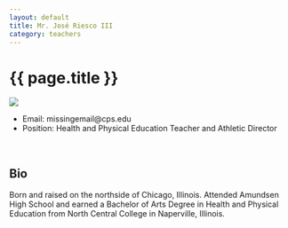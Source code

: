 ```yaml
---
layout: default
title: Mr. José Riesco III
category: teachers
---
```


{{ page.title }}
=============

<div class="row">
    <div class="span5">
        <img src="{{ site.baseurl }}/images/teacher-2.jpg"/>
    </div>
    <div class="span11">
        <ul class="contact handwriting">
          <li>Email: missingemail@cps.edu</li>
          <li>Position: Health and Physical Education Teacher and Athletic Director</li>
        </ul>
    </div>
</div>

<br/>

Bio
-------------
 
Born and raised on the northside of Chicago, Illinois.  Attended Amundsen High School and earned a Bachelor of Arts Degree in Health and Physical Education from North Central College in Naperville, Illinois. 
